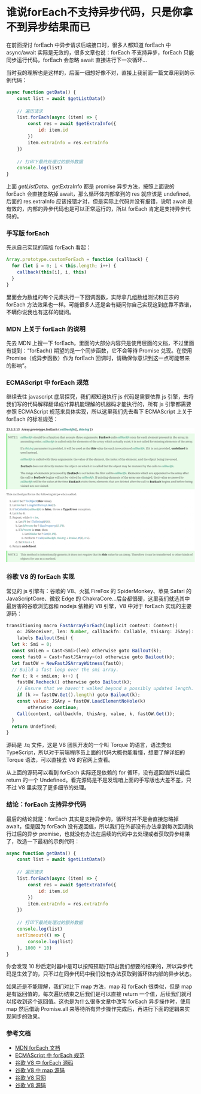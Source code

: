 # 谁说forEach不支持异步代码，只是你拿不到异步结果而已

在前面探讨 forEach 中异步请求后端接口时，很多人都知道 forEach 中 async/await 实际是无效的，很多文章也说：forEach 不支持异步，forEach 只能同步运行代码，forEach 会忽略 await 直接进行下一次循环...

当时我的理解也是这样的，后面一细想好像不对，直接上我前面一篇文章用到的示例代码：

```javascript
async function getData() {
    const list = await $getListData()

    // 遍历请求
    list.forEach(async (item) => {
        const res = await $getExtraInfo({
            id: item.id
        })
        item.extraInfo = res.extraInfo
    })

    // 打印下最终处理过的额外数据
    console.log(list)
}
```

上面 $getListData、$getExtraInfo 都是 promise 异步方法，按照上面说的 forEach 会直接忽略掉 await，那么循环体内部拿到的 res 就应该是 undefined，后面的 res.extraInfo 应该报错才对，但是实际上代码并没有报错，说明 await 是有效的，内部的异步代码也是可以正常运行的，所以 forEach 肯定是支持异步代码的。

### 手写版 forEach
先从自己实现的简版 forEach 看起：

```javascript
Array.prototype.customForEach = function (callback) {
  for (let i = 0; i < this.length; i++) {
    callback(this[i], i, this)
  }
}
```

里面会为数组的每个元素执行一下回调函数，实际拿几组数组测试和正宗的 forEach 方法效果也一样。可能很多人还是会有疑问你自己实现这到底靠不靠谱，不瞒你说我也有这样的疑问。

### MDN 上关于 forEach 的说明
先去 MDN 上搜一下 forEach，里面的大部分内容只是使用层面的文档，不过里面有提到：“forEach() 期望的是一个同步函数，它不会等待 Promise 兑现。在使用 Promise（或异步函数）作为 forEach 回调时，请确保你意识到这一点可能带来的影响”。

### ECMAScript 中 forEach 规范
继续去往 javascript 底层探究，我们都知道执行 js 代码是需要依靠 js 引擎，去将我们写的代码解释翻译成计算机能理解的机器码才能执行的，所有 js 引擎都需要参照 ECMAScript 规范来具体实现，所以这里我们先去看下 ECMAScript 上关于 forEach 的标准规范：

<img src="./1.png" />

### 谷歌 V8 的 forEach 实现
常见的 js 引擎有：谷歌的 V8、火狐 FireFox 的 SpiderMonkey、苹果 Safari 的 JavaScriptCore、微软 Edge 的 ChakraCore...后台都很硬，这里我们就选其中最厉害的谷歌浏览器和 nodejs 依赖的 V8 引擎，V8 中对于 forEach 实现的主要源码：

```javascript
transitioning macro FastArrayForEach(implicit context: Context)(
    o: JSReceiver, len: Number, callbackfn: Callable, thisArg: JSAny): JSAny
    labels Bailout(Smi) {
  let k: Smi = 0;
  const smiLen = Cast<Smi>(len) otherwise goto Bailout(k);
  const fastO = Cast<FastJSArray>(o) otherwise goto Bailout(k);
  let fastOW = NewFastJSArrayWitness(fastO);
  // Build a fast loop over the smi array.
  for (; k < smiLen; k++) {
    fastOW.Recheck() otherwise goto Bailout(k);
    // Ensure that we haven't walked beyond a possibly updated length.
    if (k >= fastOW.Get().length) goto Bailout(k);
    const value: JSAny = fastOW.LoadElementNoHole(k)
        otherwise continue;
    Call(context, callbackfn, thisArg, value, k, fastOW.Get());
  }
  return Undefined;
}
```
源码是 .tq 文件，这是 V8 团队开发的一个叫 Torque 的语言，语法类似 TypeScript，所以对于前端程序员上面的代码大概也能看懂，想要了解详细的 Torque 语法，可以直接去 V8 的官网上查看。

从上面的源码可以看到 forEach 实际还是依赖的 for 循环，没有返回值所以最后 return 的一个 Undefined。看完源码是不是发现咱上面的手写版也大差不差，只不过 V8 里实现了更多细节的处理。

### 结论：forEach 支持异步代码
最后的结论就是：forEach 其实是支持异步的，循环时并不是会直接忽略掉 await，但是因为 forEach 没有返回值，所以我们在外部没有办法拿到每次回调执行过后的异步 promise，也就没有办法在后续的代码中去处理或者获取异步结果了，改造一下最初的示例代码：

```javascript
async function getData() {
    const list = await $getListData()

    // 遍历请求
    list.forEach(async (item) => {
        const res = await $getExtraInfo({
            id: item.id
        })
        item.extraInfo = res.extraInfo
    })

    // 打印下最终处理过的额外数据
    console.log(list)
    setTimeout(() => {
        console.log(list)
    }, 1000 * 10)
}
```
你会发现 10 秒后定时器中是可以按照预期打印出我们想要的结果的，所以异步代码是生效了的，只不过在同步代码中我们没有办法获取到循环体内部的异步状态。

如果还是不能理解，我们对比下 map 方法，map 和 forEach 很类似，但是 map 是有返回值的，每次遍历结束之后我们是可以直接 return 一个值，后续我们就可以接收到这个返回值。这也是为什么很多文章中改写 forEach 异步操作时，使用 map 然后借助 Promise.all 来等待所有异步操作完成后，再进行下面的逻辑来实现同步的效果。

### 参考文档
* [MDN forEach 文档](https://developer.mozilla.org/zh-CN/docs/Web/JavaScript/Reference/Global_Objects/Array/forEach)
* [ECMAScript 中 forEach 规范](https://tc39.es/ecma262/#sec-array.prototype.foreach)
* [谷歌 V8 中 forEach 源码](https://chromium.googlesource.com/v8/v8.git/+/refs/heads/9.0-lkgr/src/builtins/array-foreach.tq#70)
* [谷歌 V8 中 map 源码](https://chromium.googlesource.com/v8/v8.git/+/refs/heads/9.0-lkgr/src/builtins/array-map.tq#192)
* [谷歌 V8 官网](https://v8.dev)
* [谷歌 V8 源码](https://github.com/v8/v8)